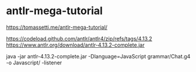 # antlr-mega-tutorial

https://tomassetti.me/antlr-mega-tutorial/

https://codeload.github.com/antlr/antlr4/zip/refs/tags/4.13.2
https://www.antlr.org/download/antlr-4.13.2-complete.jar

java -jar antlr-4.13.2-complete.jar -Dlanguage=JavaScript grammar/Chat.g4 -o Javascript/ -listener
